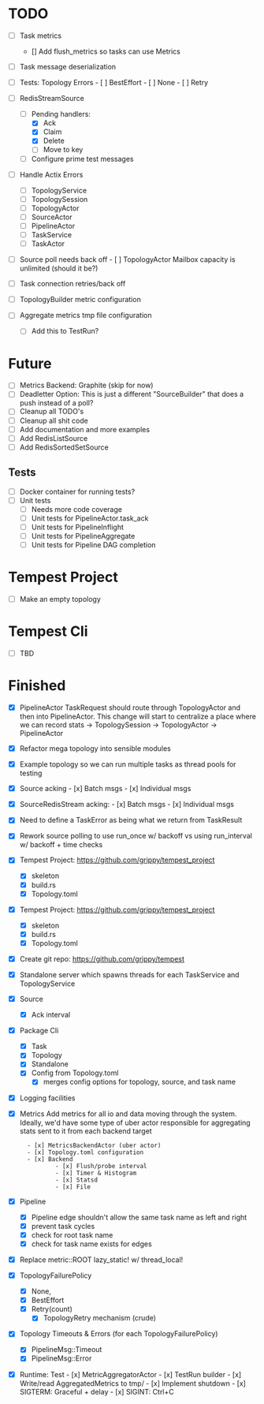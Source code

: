 # TODO

- [ ] Task metrics
    - [] Add flush_metrics so tasks can use Metrics

- [ ] Task message deserialization

- [ ] Tests:
        Topology Errors
        - [ ] BestEffort
        - [ ] None
        - [ ] Retry

- [ ] RedisStreamSource
    - [ ] Pending handlers:
        - [x] Ack
        - [x] Claim
        - [x] Delete
        - [ ] Move to key
    - [ ] Configure prime test messages

- [ ] Handle Actix Errors
    - [ ] TopologyService
    - [ ] TopologySession
    - [ ] TopologyActor
    - [ ] SourceActor
    - [ ] PipelineActor
    - [ ] TaskService
    - [ ] TaskActor

- [ ] Source poll needs back off
        - [ ] TopologyActor Mailbox capacity is unlimited (should it be?)

- [ ] Task connection retries/back off
- [ ] TopologyBuilder metric configuration
- [ ] Aggregate metrics tmp file configuration
    - [ ] Add this to TestRun?

# Future

- [ ] Metrics Backend: Graphite (skip for now)
- [ ] Deadletter Option: This is just a different "SourceBuilder" that does a push instead of a poll?
- [ ] Cleanup all TODO's
- [ ] Cleanup all shit code
- [ ] Add documentation and more examples
- [ ] Add RedisListSource
- [ ] Add RedisSortedSetSource

## Tests

- [ ] Docker container for running tests?
- [ ] Unit tests
    - [ ] Needs more code coverage
    - [ ] Unit tests for PipelineActor.task_ack
    - [ ] Unit tests for PipelineInflight
    - [ ] Unit tests for PipelineAggregate
    - [ ] Unit tests for Pipeline DAG completion

# Tempest Project

- [ ] Make an empty topology

# Tempest Cli

- [ ] TBD

# Finished

- [x] PipelineActor TaskRequest should route through TopologyActor and then into PipelineActor.
      This change will start to centralize a place where we can record stats
        -> TopologySession -> TopologyActor -> PipelineActor

- [x] Refactor mega topology into sensible modules
- [x] Example topology so we can run multiple tasks as thread pools for testing
- [x] Source acking
        - [x] Batch msgs
        - [x] Individual msgs

- [x] SourceRedisStream acking:
        - [x] Batch msgs
        - [x] Individual msgs

- [x] Need to define a TaskError as being what we return from TaskResult

- [x] Rework source polling to use run_once w/ backoff vs using run_interval w/ backoff + time checks

- [x] Tempest Project: https://github.com/grippy/tempest_project

  - [x] skeleton
  - [x] build.rs
  - [x] Topology.toml

- [x] Tempest Project: https://github.com/grippy/tempest_project

  - [x] skeleton
  - [x] build.rs
  - [x] Topology.toml

- [x] Create git repo: https://github.com/grippy/tempest

- [x] Standalone server which spawns threads for each TaskService and TopologyService

- [x] Source
    - [x] Ack interval

- [x] Package Cli
    - [x] Task
    - [x] Topology
    - [x] Standalone
    - [x] Config from Topology.toml
        - [x] merges config options for topology, source, and task name

- [x] Logging facilities

- [x] Metrics
        Add metrics for all io and data moving through the system.
        Ideally, we'd have some type of uber actor responsible
        for aggregating stats sent to it from each backend target

        - [x] MetricsBackendActor (uber actor)
        - [x] Topology.toml configuration
        - [x] Backend
                - [x] Flush/probe interval
                - [x] Timer & Histogram
                - [x] Statsd
                - [x] File
- [x] Pipeline
    - [x] Pipeline edge shouldn't allow the same task name as left and right
    - [x] prevent task cycles
    - [x] check for root task name
    - [x] check for task name exists for edges

- [x] Replace metric::ROOT lazy_static! w/ thread_local!
- [x] TopologyFailurePolicy
    - [x] None,
    - [x] BestEffort
    - [x] Retry(count)
        - [x] TopologyRetry mechanism (crude)

- [x] Topology Timeouts & Errors (for each TopologyFailurePolicy)
  - [x] PipelineMsg::Timeout
  - [x] PipelineMsg::Error

- [x] Runtime: Test
        - [x] MetricAggregatorActor
        - [x] TestRun builder
        - [x] Write/read AggregatedMetrics to tmp/
        - [x] Implement shutdown
                - [x] SIGTERM: Graceful + delay
                - [x] SIGINT: Ctrl+C